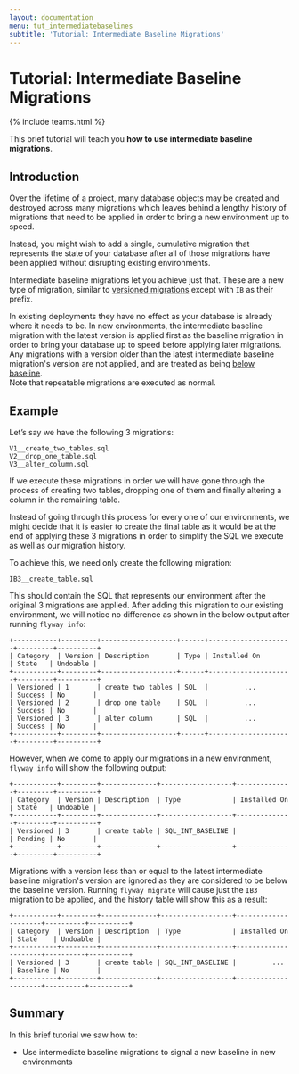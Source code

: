 ```yaml
---
layout: documentation
menu: tut_intermediatebaselines
subtitle: 'Tutorial: Intermediate Baseline Migrations'
---
```

# Tutorial: Intermediate Baseline Migrations
{% include teams.html %}

This brief tutorial will teach you **how to use intermediate baseline migrations**.

## Introduction

Over the lifetime of a project, many database objects may be created and destroyed across many migrations which leaves behind a lengthy history of migrations that need to be applied in order to bring a new environment up to speed.

Instead, you might wish to add a single, cumulative migration that represents the state of your database after all of those migrations have been applied without disrupting existing environments.

Intermediate baseline migrations let you achieve just that. These are a new type of migration, similar to [versioned migrations](/documentation/concepts/migrations#versioned-migrations) except with `IB` as their prefix.

In existing deployments they have no effect as your database is already where it needs to be. In new environments, the intermediate baseline migration with the latest version is applied first as the baseline migration in order to bring your database up to speed before applying later migrations. Any migrations with a version older than the latest intermediate baseline migration's version are not applied, and are treated as being [below baseline](/documentation/concepts/migrations#migration-states). <br/>
Note that repeatable migrations are executed as normal.

## Example

Let’s say we have the following 3 migrations:

```
V1__create_two_tables.sql
V2__drop_one_table.sql
V3__alter_column.sql
```

If we execute these migrations in order we will have gone through the process of creating two tables, dropping one of them and finally altering a column in the remaining table.

Instead of going through this process for every one of our environments, we might decide that it is easier to create the final table as it would be at the end of applying these 3 migrations in order to simplify the SQL we execute as well as our migration history.

To achieve this, we need only create the following migration:

```
IB3__create_table.sql
```

This should contain the SQL that represents our environment after the original 3 migrations are applied. After adding this migration to our existing environment, we will notice no difference as shown in the below output after running `flyway info`:

```
+-----------+---------+-------------------+------+---------------------+---------+----------+
| Category  | Version | Description       | Type | Installed On        | State   | Undoable |
+-----------+---------+-------------------+------+---------------------+---------+----------+
| Versioned | 1       | create two tables | SQL  |         ...         | Success | No       |
| Versioned | 2       | drop one table    | SQL  |         ...         | Success | No       |
| Versioned | 3       | alter column      | SQL  |         ...         | Success | No       |
+-----------+---------+-------------------+------+---------------------+---------+----------+
```

However, when we come to apply our migrations in a new environment, `flyway info` will show the following output:

```
+-----------+---------+--------------+------------------+--------------+---------+----------+
| Category  | Version | Description  | Type             | Installed On | State   | Undoable |
+-----------+---------+--------------+------------------+--------------+---------+----------+
| Versioned | 3       | create table | SQL_INT_BASELINE |              | Pending | No       |
+-----------+---------+--------------+------------------+--------------+---------+----------+
```

Migrations with a version less than or equal to the latest intermediate baseline migration's version are ignored as they are considered to be below the baseline version. Running `flyway migrate` will cause just the `IB3` migration to be applied, and the history table will show this as a result:

```
+-----------+---------+--------------+------------------+---------------------+----------+----------+
| Category  | Version | Description  | Type             | Installed On        | State    | Undoable |
+-----------+---------+--------------+------------------+---------------------+----------+----------+
| Versioned | 3       | create table | SQL_INT_BASELINE |         ...         | Baseline | No       |
+-----------+---------+--------------+------------------+---------------------+----------+----------+
```

## Summary

In this brief tutorial we saw how to:

- Use intermediate baseline migrations to signal a new baseline in new environments
